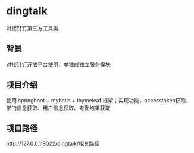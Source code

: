 # dingtalk
对接钉钉第三方工具类
## 背景
对接钉钉开放平台使用，单独成独立服务模块
## 项目介绍
使用 springboot + mybatis + thymeleaf 框架；实现功能，accesstoken获取、部门信息获取、用户信息获取、考勤结果获取
## 项目路径
http://127.0.0.1:9022/dingtalk/相关路径
